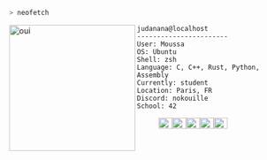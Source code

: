 ```zsh
> neofetch
```
<!-- <img align="left" alt="oui" src="https://img.freepik.com/premium-photo/iridescent-fluid-texture-background_125540-5994.jpg" width="228" height="228" /> -->
<img align="left" alt="oui" src="https://cdn.intra.42.fr/users/7812b1adce041dc7f4f796283b4db170/madamou.jpg" width="228" height="228" />

```zig
judanana@localhost
-----------------------
User: Moussa
OS: Ubuntu
Shell: zsh
Language: C, C++, Rust, Python, Assembly
Currently: student
Location: Paris, FR
Discord: nokouille
School: 42
```
<p align="left">
  &nbsp; &nbsp; &nbsp; &nbsp; &nbsp;
  <img alt="oui", src="https://www.colorhexa.com/9b9b9b.png" width="25" height="20" /><img alt="oui", src="https://www.colorhexa.com/2e2e2e.png" width="25" height="20" /><img alt="oui", src="https://www.colorhexa.com/ebebea.png" width="25" height="20" /><img alt="oui", src="https://www.colorhexa.com/4c4c4c.png" width="25" height="20" /><img alt="oui", src="https://www.colorhexa.com/0c0c0c.png" width="25" height="20" />
</p>
